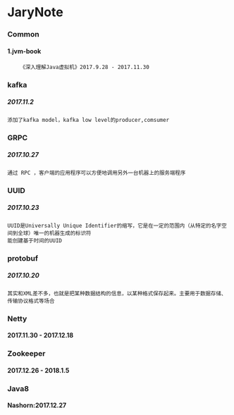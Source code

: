 # JaryNote

### Common
   #### 1.jvm-book
        《深入理解Java虚拟机》2017.9.28 - 2017.11.30
### kafka
 ##### 2017.11.2
    添加了kafka model，kafka low level的producer,comsumer

### GRPC
 ##### 2017.10.27
    通过 RPC ，客户端的应用程序可以方便地调用另外一台机器上的服务端程序
### UUID   
 ##### 2017.10.23
    UUID是Universally Unique Identifier的缩写，它是在一定的范围内（从特定的名字空间到全球）唯一的机器生成的标识符
    能创建基于时间的UUID
### protobuf
 ##### 2017.10.20
    其实和XML差不多，也就是把某种数据结构的信息，以某种格式保存起来。主要用于数据存储、传输协议格式等场合
### Netty
 #### 2017.11.30 - 2017.12.18
 
### Zookeeper
  #### 2017.12.26 - 2018.1.5
  
### Java8
   #### Nashorn:2017.12.27